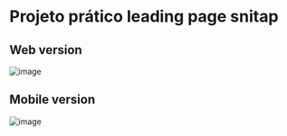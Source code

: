# Projeto prático leading page snitap 



## Web version
![image](https://github.com/user-attachments/assets/cf94d81d-d52a-4c71-8570-e210d336fd7b)


## Mobile version

![image](https://github.com/user-attachments/assets/428c846b-c588-4429-891b-c341d4fb5404)

